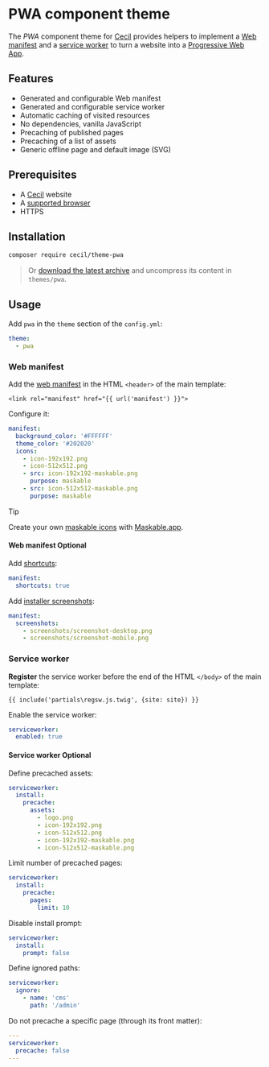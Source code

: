 # PWA component theme

The _PWA_ component theme for [Cecil](https://cecil.app) provides helpers to implement a [Web manifest](https://developer.mozilla.org/docs/Web/Manifest) and a [service worker](https://developer.mozilla.org/docs/Web/API/Service_Worker_API) to turn a website into a [Progressive Web App](https://web.dev/explore/progressive-web-apps).

## Features

- Generated and configurable Web manifest
- Generated and configurable service worker
- Automatic caching of visited resources
- No dependencies, vanilla JavaScript
- Precaching of published pages
- Precaching of a list of assets
- Generic offline page and default image (SVG)

## Prerequisites

- A [Cecil](https://cecil.app) website
- A [supported browser](https://caniuse.com/serviceworkers)
- HTTPS

## Installation

```bash
composer require cecil/theme-pwa
```

> Or [download the latest archive](https://github.com/Cecilapp/theme-pwa/releases/latest/) and uncompress its content in `themes/pwa`.

## Usage

Add `pwa` in the `theme` section of the `config.yml`:

```yaml
theme:
  - pwa
```

### Web manifest

Add the [web manifest](https://developer.mozilla.org/docs/Web/Manifest) in the HTML `<header>` of the main template:

```twig
<link rel="manifest" href="{{ url('manifest') }}">
```

Configure it:

```yaml
manifest:
  background_color: '#FFFFFF'
  theme_color: '#202020'
  icons:
    - icon-192x192.png
    - icon-512x512.png
    - src: icon-192x192-maskable.png
      purpose: maskable
    - src: icon-512x512-maskable.png
      purpose: maskable
```

> [!TIP]
> Create your own [maskable icons](https://web.dev/articles/maskable-icon) with [Maskable.app](https://maskable.app/editor).

#### Web manifest Optional

Add [shortcuts](https://developer.mozilla.org/docs/Web/Manifest/shortcuts):

```yaml
manifest:
  shortcuts: true
```

Add [installer screenshots](https://developer.mozilla.org/docs/Web/Manifest/screenshots):

```yaml
manifest:
  screenshots:
    - screenshots/screenshot-desktop.png
    - screenshots/screenshot-mobile.png
```

### Service worker

**Register** the service worker before the end of the HTML `</body>` of the main template:

```twig
{{ include('partials\regsw.js.twig', {site: site}) }}
```

Enable the service worker:

```yaml
serviceworker:
  enabled: true
```

#### Service worker Optional

Define precached assets:

```yaml
serviceworker:
  install:
    precache:
      assets:
        - logo.png
        - icon-192x192.png
        - icon-512x512.png
        - icon-192x192-maskable.png
        - icon-512x512-maskable.png
```

Limit number of precached pages:

```yaml
serviceworker:
  install:
    precache:
      pages:
        limit: 10
```

Disable install prompt:

```yaml
serviceworker:
  install:
    prompt: false
```

Define ignored paths:

```yaml
serviceworker:
  ignore:
    - name: 'cms'
      path: '/admin'
```

Do not precache a specific page (through its front matter):

```yaml
---
serviceworker:
  precache: false
---
```
